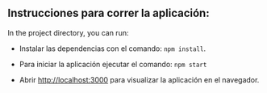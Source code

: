 
## Instrucciones para correr la aplicación:

In the project directory, you can run:

* Instalar las dependencias con el comando: `npm install`.

* Para iniciar la aplicación ejecutar el comando: `npm start`

* Abrir [http://localhost:3000](http://localhost:3000) para visualizar la aplicación en el navegador.

